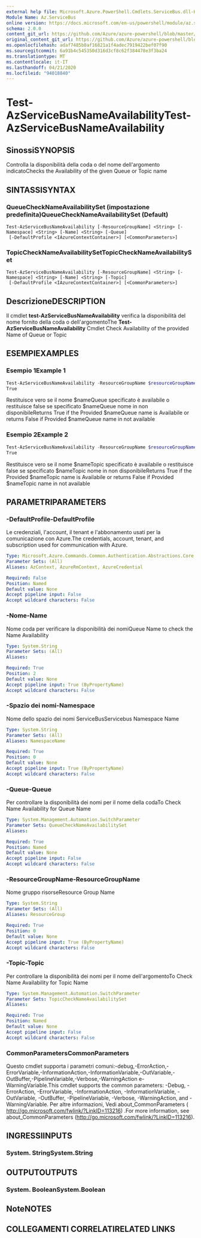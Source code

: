 ```yaml
---
external help file: Microsoft.Azure.PowerShell.Cmdlets.ServiceBus.dll-Help.xml
Module Name: Az.ServiceBus
online version: https://docs.microsoft.com/en-us/powershell/module/az.servicebus/test-azservicebusnameavailability
schema: 2.0.0
content_git_url: https://github.com/Azure/azure-powershell/blob/master/src/ServiceBus/ServiceBus/help/Test-AzServiceBusNameAvailability.md
original_content_git_url: https://github.com/Azure/azure-powershell/blob/master/src/ServiceBus/ServiceBus/help/Test-AzServiceBusNameAvailability.md
ms.openlocfilehash: adaf7485b0af16821a1f4adec7919422bef07f90
ms.sourcegitcommit: 6a91b4c545350d316d3cf8c62f384478e3f3ba24
ms.translationtype: MT
ms.contentlocale: it-IT
ms.lasthandoff: 04/21/2020
ms.locfileid: "94018840"
---
```

# <span data-ttu-id="a3442-101">Test-AzServiceBusNameAvailability</span><span class="sxs-lookup"><span data-stu-id="a3442-101">Test-AzServiceBusNameAvailability</span></span>

## <span data-ttu-id="a3442-102">Sinossi</span><span class="sxs-lookup"><span data-stu-id="a3442-102">SYNOPSIS</span></span>
<span data-ttu-id="a3442-103">Controlla la disponibilità della coda o del nome dell'argomento indicato</span><span class="sxs-lookup"><span data-stu-id="a3442-103">Checks the Availability of the given Queue or Topic name</span></span>

## <span data-ttu-id="a3442-104">SINTASSI</span><span class="sxs-lookup"><span data-stu-id="a3442-104">SYNTAX</span></span>

### <span data-ttu-id="a3442-105">QueueCheckNameAvailabilitySet (impostazione predefinita)</span><span class="sxs-lookup"><span data-stu-id="a3442-105">QueueCheckNameAvailabilitySet (Default)</span></span>
```
Test-AzServiceBusNameAvailability [-ResourceGroupName] <String> [-Namespace] <String> [-Name] <String> [-Queue]
 [-DefaultProfile <IAzureContextContainer>] [<CommonParameters>]
```

### <span data-ttu-id="a3442-106">TopicCheckNameAvailabilitySet</span><span class="sxs-lookup"><span data-stu-id="a3442-106">TopicCheckNameAvailabilitySet</span></span>
```
Test-AzServiceBusNameAvailability [-ResourceGroupName] <String> [-Namespace] <String> [-Name] <String> [-Topic]
 [-DefaultProfile <IAzureContextContainer>] [<CommonParameters>]
```

## <span data-ttu-id="a3442-107">Descrizione</span><span class="sxs-lookup"><span data-stu-id="a3442-107">DESCRIPTION</span></span>
<span data-ttu-id="a3442-108">Il cmdlet **test-AzServiceBusNameAvailability** verifica la disponibilità del nome fornito della coda o dell'argomento</span><span class="sxs-lookup"><span data-stu-id="a3442-108">The **Test-AzServiceBusNameAvailability** Cmdlet Check Availability of the provided Name of Queue or Topic</span></span>

## <span data-ttu-id="a3442-109">ESEMPI</span><span class="sxs-lookup"><span data-stu-id="a3442-109">EXAMPLES</span></span>

### <span data-ttu-id="a3442-110">Esempio 1</span><span class="sxs-lookup"><span data-stu-id="a3442-110">Example 1</span></span>
```powershell
Test-AzServiceBusNameAvailability -ResourceGroupName $resourceGroupName -Namespace $namespaceName -Name $nameQueue -Queue
True
```

<span data-ttu-id="a3442-111">Restituisce vero se il nome $nameQueue specificato è availabile o restituisce false se specificato $nameQueue nome in non disponibile</span><span class="sxs-lookup"><span data-stu-id="a3442-111">Returns True if the Provided $nameQueue name is Availabile or returns False if Provided $nameQueue name in not available</span></span>

### <span data-ttu-id="a3442-112">Esempio 2</span><span class="sxs-lookup"><span data-stu-id="a3442-112">Example 2</span></span>
```powershell
Test-AzServiceBusNameAvailability -ResourceGroupName $resourceGroupName -Namespace $namespaceName -Name $nameTopic -Topic
True
```

<span data-ttu-id="a3442-113">Restituisce vero se il nome $nameTopic specificato è availabile o restituisce false se specificato $nameTopic nome in non disponibile</span><span class="sxs-lookup"><span data-stu-id="a3442-113">Returns True if the Provided $nameTopic name is Availabile or returns False if Provided $nameTopic name in not available</span></span>

## <span data-ttu-id="a3442-114">PARAMETRI</span><span class="sxs-lookup"><span data-stu-id="a3442-114">PARAMETERS</span></span>

### <span data-ttu-id="a3442-115">-DefaultProfile</span><span class="sxs-lookup"><span data-stu-id="a3442-115">-DefaultProfile</span></span>
<span data-ttu-id="a3442-116">Le credenziali, l'account, il tenant e l'abbonamento usati per la comunicazione con Azure.</span><span class="sxs-lookup"><span data-stu-id="a3442-116">The credentials, account, tenant, and subscription used for communication with Azure.</span></span>

```yaml
Type: Microsoft.Azure.Commands.Common.Authentication.Abstractions.Core.IAzureContextContainer
Parameter Sets: (All)
Aliases: AzContext, AzureRmContext, AzureCredential

Required: False
Position: Named
Default value: None
Accept pipeline input: False
Accept wildcard characters: False
```

### <span data-ttu-id="a3442-117">-Nome</span><span class="sxs-lookup"><span data-stu-id="a3442-117">-Name</span></span>
<span data-ttu-id="a3442-118">Nome coda per verificare la disponibilità dei nomi</span><span class="sxs-lookup"><span data-stu-id="a3442-118">Queue Name to check the Name Availability</span></span>

```yaml
Type: System.String
Parameter Sets: (All)
Aliases:

Required: True
Position: 2
Default value: None
Accept pipeline input: True (ByPropertyName)
Accept wildcard characters: False
```

### <span data-ttu-id="a3442-119">-Spazio dei nomi</span><span class="sxs-lookup"><span data-stu-id="a3442-119">-Namespace</span></span>
<span data-ttu-id="a3442-120">Nome dello spazio dei nomi ServiceBus</span><span class="sxs-lookup"><span data-stu-id="a3442-120">Servicebus Namespace Name</span></span>

```yaml
Type: System.String
Parameter Sets: (All)
Aliases: NamespaceName

Required: True
Position: 0
Default value: None
Accept pipeline input: True (ByPropertyName)
Accept wildcard characters: False
```

### <span data-ttu-id="a3442-121">-Queue</span><span class="sxs-lookup"><span data-stu-id="a3442-121">-Queue</span></span>
<span data-ttu-id="a3442-122">Per controllare la disponibilità dei nomi per il nome della coda</span><span class="sxs-lookup"><span data-stu-id="a3442-122">To Check Name Availability for Queue Name</span></span>

```yaml
Type: System.Management.Automation.SwitchParameter
Parameter Sets: QueueCheckNameAvailabilitySet
Aliases:

Required: True
Position: Named
Default value: None
Accept pipeline input: False
Accept wildcard characters: False
```

### <span data-ttu-id="a3442-123">-ResourceGroupName</span><span class="sxs-lookup"><span data-stu-id="a3442-123">-ResourceGroupName</span></span>
<span data-ttu-id="a3442-124">Nome gruppo risorse</span><span class="sxs-lookup"><span data-stu-id="a3442-124">Resource Group Name</span></span>

```yaml
Type: System.String
Parameter Sets: (All)
Aliases: ResourceGroup

Required: True
Position: 0
Default value: None
Accept pipeline input: True (ByPropertyName)
Accept wildcard characters: False
```

### <span data-ttu-id="a3442-125">-Topic</span><span class="sxs-lookup"><span data-stu-id="a3442-125">-Topic</span></span>
<span data-ttu-id="a3442-126">Per controllare la disponibilità dei nomi per il nome dell'argomento</span><span class="sxs-lookup"><span data-stu-id="a3442-126">To Check Name Availability for Topic Name</span></span>

```yaml
Type: System.Management.Automation.SwitchParameter
Parameter Sets: TopicCheckNameAvailabilitySet
Aliases:

Required: True
Position: Named
Default value: None
Accept pipeline input: False
Accept wildcard characters: False
```

### <span data-ttu-id="a3442-127">CommonParameters</span><span class="sxs-lookup"><span data-stu-id="a3442-127">CommonParameters</span></span>
<span data-ttu-id="a3442-128">Questo cmdlet supporta i parametri comuni:-debug,-ErrorAction,-ErrorVariable,-InformationAction,-InformationVariable,-OutVariable,-OutBuffer,-PipelineVariable,-Verbose,-WarningAction e-WarningVariable.</span><span class="sxs-lookup"><span data-stu-id="a3442-128">This cmdlet supports the common parameters: -Debug, -ErrorAction, -ErrorVariable, -InformationAction, -InformationVariable, -OutVariable, -OutBuffer, -PipelineVariable, -Verbose, -WarningAction, and -WarningVariable.</span></span>
<span data-ttu-id="a3442-129">Per altre informazioni, Vedi about_CommonParameters ( http://go.microsoft.com/fwlink/?LinkID=113216) .</span><span class="sxs-lookup"><span data-stu-id="a3442-129">For more information, see about_CommonParameters (http://go.microsoft.com/fwlink/?LinkID=113216).</span></span>

## <span data-ttu-id="a3442-130">INGRESSI</span><span class="sxs-lookup"><span data-stu-id="a3442-130">INPUTS</span></span>

### <span data-ttu-id="a3442-131">System. String</span><span class="sxs-lookup"><span data-stu-id="a3442-131">System.String</span></span>

## <span data-ttu-id="a3442-132">OUTPUT</span><span class="sxs-lookup"><span data-stu-id="a3442-132">OUTPUTS</span></span>

### <span data-ttu-id="a3442-133">System. Boolean</span><span class="sxs-lookup"><span data-stu-id="a3442-133">System.Boolean</span></span>

## <span data-ttu-id="a3442-134">Note</span><span class="sxs-lookup"><span data-stu-id="a3442-134">NOTES</span></span>

## <span data-ttu-id="a3442-135">COLLEGAMENTI CORRELATI</span><span class="sxs-lookup"><span data-stu-id="a3442-135">RELATED LINKS</span></span>
